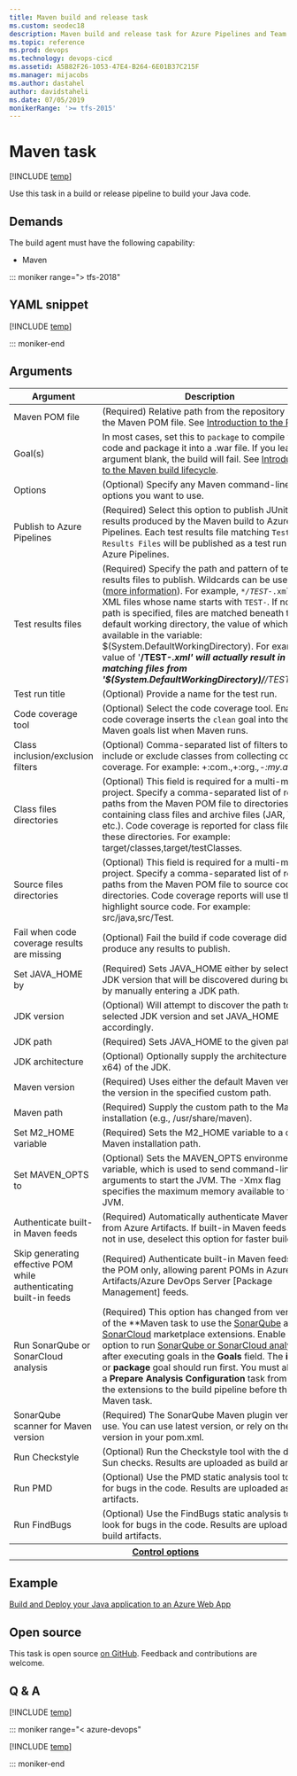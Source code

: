 ```yaml
---
title: Maven build and release task
ms.custom: seodec18
description: Maven build and release task for Azure Pipelines and Team Foundation Server (TFS)
ms.topic: reference
ms.prod: devops
ms.technology: devops-cicd
ms.assetid: A5B82F26-1053-47E4-B264-6E01B37C215F
ms.manager: mijacobs
ms.author: dastahel
author: davidstaheli
ms.date: 07/05/2019
monikerRange: '>= tfs-2015'
---
```



# Maven task

[!INCLUDE [temp](../../_shared/version-tfs-2015-rtm.md)]

Use this task in a build or release pipeline to build your Java code.

## Demands

The build agent must have the following capability:

 * Maven

::: moniker range="> tfs-2018"

## YAML snippet

[!INCLUDE [temp](../_shared/yaml/MavenV3.md)]

::: moniker-end

## Arguments

<table><thead><tr><th>Argument</th><th>Description</th></tr></thead>
<tr><td>Maven POM file</td><td>(Required) Relative path from the repository root to the Maven POM file. See <a href="http://maven.apache.org/guides/introduction/introduction-to-the-pom.html" data-raw-source="[Introduction to the POM](http://maven.apache.org/guides/introduction/introduction-to-the-pom.html)">Introduction to the POM</a>.</td></tr>
<tr><td>Goal(s)</td><td>In most cases, set this to <code>package</code> to compile your code and package it into a .war file. If you leave this argument blank, the build will fail. See <a href="http://maven.apache.org/guides/introduction/introduction-to-the-lifecycle.html" data-raw-source="[Introduction to the Maven build lifecycle](http://maven.apache.org/guides/introduction/introduction-to-the-lifecycle.html)">Introduction to the Maven build lifecycle</a>.</td></tr>
<tr><td>Options</td><td>(Optional) Specify any Maven command-line options you want to use.</td></tr>
<tr><td>Publish to Azure Pipelines</td><td>(Required) Select this option to publish JUnit test results produced by the Maven build to Azure Pipelines. Each test results file matching <code>Test Results Files</code> will be published as a test run in Azure Pipelines.</td></tr>
<tr><td>Test results files</td><td>(Required) Specify the path and pattern of test results files to publish. Wildcards can be used (<a href="https://go.microsoft.com/fwlink/?linkid=856077" data-raw-source="[more information](https://go.microsoft.com/fwlink/?linkid=856077)">more information</a>). For example, <code><em>*/TEST-</em>.xml</code> for all XML files whose name starts with <code>TEST-</code>. If no root path is specified, files are matched beneath the default working directory, the value of which is available in the variable: $(System.DefaultWorkingDirectory).  For example, a value of &#39;<strong>/TEST-<em>.xml&#39; will actually result in matching files from &#39;$(System.DefaultWorkingDirectory)/</strong>/TEST-<em>.xml&#39;.</td></tr>
<tr><td>Test run title</td><td>(Optional) Provide a name for the test run.</td></tr>
<tr><td>Code coverage tool</td><td>(Optional) Select the code coverage tool. Enabling code coverage inserts the <code>clean</code> goal into the Maven goals list when Maven runs.</td></tr>
<tr><td>Class inclusion/exclusion filters</td><td>(Optional) Comma-separated list of filters to include or exclude classes from collecting code coverage. For example: +:com.</em>,+:org.<em>,-:my.app</em>.<em>.</td></tr>
<tr><td>Class files directories</td><td>(Optional) This field is required for a multi-module project. Specify a comma-separated list of relative paths from the Maven POM file to directories containing class files and archive files (JAR, WAR, etc.). Code coverage is reported for class files in these directories. For example: target/classes,target/testClasses.</td></tr>
<tr><td>Source files directories</td><td>(Optional) This field is required for a multi-module project. Specify a comma-separated list of relative paths from the Maven POM file to source code directories. Code coverage reports will use these to highlight source code. For example: src/java,src/Test.</td></tr>
<tr><td>Fail when code coverage results are missing</td><td>(Optional) Fail the build if code coverage did not produce any results to publish.</td></tr>
<tr><td>Set JAVA_HOME by</td><td>(Required) Sets JAVA_HOME either by selecting a JDK version that will be discovered during builds or by manually entering a JDK path.</td></tr>
<tr><td>JDK version</td><td>(Optional) Will attempt to discover the path to the selected JDK version and set JAVA_HOME accordingly.</td></tr>
<tr><td>JDK path</td><td>(Required) Sets JAVA_HOME to the given path.</td></tr>
<tr><td>JDK architecture</td><td>(Optional) Optionally supply the architecture (x86, x64) of the JDK.</td></tr>
<tr><td>Maven version</td><td>(Required) Uses either the default Maven version or the version in the specified custom path.</td></tr>
<tr><td>Maven path</td><td>(Required) Supply the custom path to the Maven installation (e.g., /usr/share/maven).</td></tr>
<tr><td>Set M2_HOME variable</td><td>(Required) Sets the M2_HOME variable to a custom Maven installation path.</td></tr>
<tr><td>Set MAVEN_OPTS to</td><td>(Optional) Sets the MAVEN_OPTS environment variable, which is used to send command-line arguments to start the JVM. The -Xmx flag specifies the maximum memory available to the JVM.</td></tr>
<tr><td>Authenticate built-in Maven feeds</td><td>(Required) Automatically authenticate Maven feeds from Azure Artifacts. If built-in Maven feeds are not in use, deselect this option for faster builds.</td></tr>
<tr><td>Skip generating effective POM while authenticating built-in feeds</td><td>(Required) Authenticate built-in Maven feeds using the POM only, allowing parent POMs in Azure Artifacts/Azure DevOps Server [Package Management] feeds.</td></tr>
<tr><td>Run SonarQube or SonarCloud analysis</td><td>(Required) This option has changed from version 1 of the **Maven</em></em> task to use the <a href="https://marketplace.visualstudio.com/items?itemName=SonarSource.sonarqube" data-raw-source="[SonarQube](https://marketplace.visualstudio.com/items?itemName=SonarSource.sonarqube)">SonarQube</a> and <a href="https://marketplace.visualstudio.com/items?itemName=SonarSource.sonarcloud" data-raw-source="[SonarCloud](https://marketplace.visualstudio.com/items?itemName=SonarSource.sonarcloud)">SonarCloud</a> marketplace extensions.  Enable this option to run <a href="http://redirect.sonarsource.com/doc/install-configure-scanner-tfs-ts.html" data-raw-source="[SonarQube or SonarCloud analysis](http://redirect.sonarsource.com/doc/install-configure-scanner-tfs-ts.html)">SonarQube or SonarCloud analysis</a> after executing goals in the <strong>Goals</strong> field. The <strong>install</strong> or <strong>package</strong> goal should run first. You must also add a <strong>Prepare Analysis Configuration</strong> task from one of the extensions to the build pipeline before this Maven task.</td></tr>
<tr><td>SonarQube scanner for Maven version</td><td>(Required) The SonarQube Maven plugin version to use. You can use latest version, or rely on the version in your pom.xml.</td></tr>
<tr><td>Run Checkstyle</td><td>(Optional) Run the Checkstyle tool with the default Sun checks. Results are uploaded as build artifacts.</td></tr>
<tr><td>Run PMD</td><td>(Optional) Use the PMD static analysis tool to look for bugs in the code. Results are uploaded as build artifacts.</td></tr>
<tr><td>Run FindBugs</td><td>(Optional) Use the FindBugs static analysis tool to look for bugs in the code. Results are uploaded as build artifacts.</td></tr>


<tr>
<th style="text-align: center" colspan="2"><a href="~/pipelines/process/tasks.md#controloptions" data-raw-source="[Control options](../../process/tasks.md#controloptions)">Control options</a></th>
</tr>

</table>

## Example

[Build and Deploy your Java application to an Azure Web App](../../apps/java/build-maven.md)

## Open source

This task is open source [on GitHub](https://github.com/Microsoft/azure-pipelines-tasks). Feedback and contributions are welcome.

## Q & A
<!-- BEGINSECTION class="md-qanda" -->

[!INCLUDE [temp](../../_shared/qa-agents.md)]

::: moniker range="< azure-devops"

[!INCLUDE [temp](../../_shared/qa-versions.md)]

::: moniker-end

<!-- ENDSECTION -->
